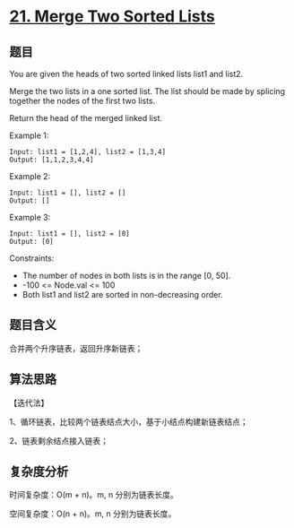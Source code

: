 # [21. Merge Two Sorted Lists](https://leetcode.com/problems/merge-two-sorted-lists/)

## 题目

You are given the heads of two sorted linked lists list1 and list2.

Merge the two lists in a one sorted list. The list should be made by splicing together the nodes of the first two lists.

Return the head of the merged linked list.

Example 1:
```
Input: list1 = [1,2,4], list2 = [1,3,4]
Output: [1,1,2,3,4,4]
```

Example 2:
```
Input: list1 = [], list2 = []
Output: []
```

Example 3:
```
Input: list1 = [], list2 = [0]
Output: [0]
```

Constraints:
- The number of nodes in both lists is in the range [0, 50].
- -100 <= Node.val <= 100
- Both list1 and list2 are sorted in non-decreasing order.

## 题目含义

合并两个升序链表，返回升序新链表；

## 算法思路

【迭代法】

1、循环链表，比较两个链表结点大小，基于小结点构建新链表结点；

2、链表剩余结点接入链表；

## 复杂度分析

时间复杂度：O(m + n)。m, n 分别为链表长度。

空间复杂度：O(n + n)。m, n 分别为链表长度。